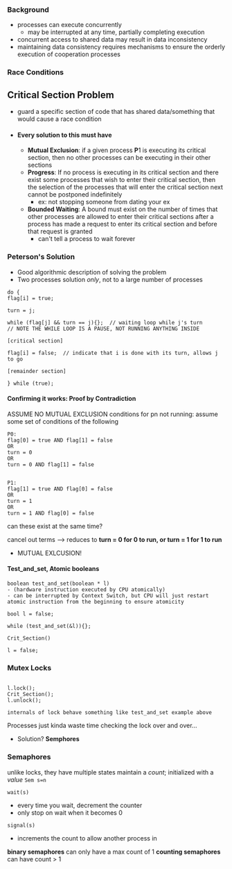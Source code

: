### Background
- processes can execute concurrently
	- may be interrupted at any time, partially completing execution
- concurrent access to shared data may result in data inconsistency
- maintaining data consistency requires mechanisms to ensure the orderly execution of cooperation processes

### Race Conditions

## Critical Section Problem
- guard a specific section of code that has shared data/something that would cause a race condition
- #### Every solution to this must have
	- **Mutual Exclusion**: if a given process **P**1 is executing its critical section, then no other processes can be executing in their other sections
	- **Progress**: If no process is executing in its critical section and there exist some processes that wish to enter their critical section, then the selection of the processes that will enter the critical section next cannot be postponed indefinitely
		- ex: not stopping someone from dating your ex
	- **Bounded Waiting**: A bound must exist on the number of times that other processes are allowed to enter their critical sections after a process has made a request to enter its critical section and before that request is granted
		- can't tell a process to wait forever

### Peterson's Solution
- Good algorithmic description of solving the problem
- Two processes solution _only_, not to a large number of processes
```
do {  
flag[i] = true; 

turn = j;  

while (flag[j] && turn == j){};  // waiting loop while j's turn
// NOTE THE WHILE LOOP IS A PAUSE, NOT RUNNING ANYTHING INSIDE

[critical section]

flag[i] = false;  // indicate that i is done with its turn, allows j to go

[remainder section]

} while (true);
```

#### Confirming it works: Proof by Contradiction

ASSUME NO MUTUAL EXCLUSION
conditions for pn not running: assume some set of conditions of the following
```
P0:
flag[0] = true AND flag[1] = false
OR
turn = 0
OR
turn = 0 AND flag[1] = false


P1:
flag[1] = true AND flag[0] = false
OR
turn = 1
OR
turn = 1 AND flag[0] = false
```

can these exist at the same time?

cancel out terms --> reduces to **turn = 0 for 0 to run, or turn = 1 for 1 to run**
- MUTUAL EXLCUSION!
#### Test_and_set, Atomic booleans
```
boolean test_and_set(boolean * l)
- (hardware instruction executed by CPU atomically)
- can be interrupted by Context Switch, but CPU will just restart atomic instruction from the beginning to ensure atomicity
```

```
bool l = false;

while (test_and_set(&l)){};

Crit_Section()

l = false;
```


### Mutex Locks
```Lock l;

l.lock();
Crit_Section();
l.unlock();

internals of lock behave something like test_and_set example above
```

Processes just kinda waste time checking the lock over and over...
- Solution? **Semphores**

### Semaphores
unlike locks, they have multiple states
maintain a *count*; initialized with a *value*
`Sem s=n`

`wait(s)`
- every time you wait, decrement the counter
- only stop on wait when it becomes 0

`signal(s)`
- increments the count to allow another process in

**binary semaphores** can only have a max count of 1
**counting semaphores** can have count > 1

